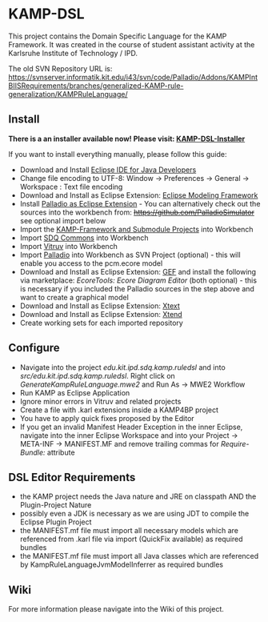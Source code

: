 # KAMP-DSL
This project contains the Domain Specific Language for the KAMP Framework.
It was created in the course of student assistant activity at the Karlsruhe Institute of Technology / IPD.

The old SVN Repository URL is: https://svnserver.informatik.kit.edu/i43/svn/code/Palladio/Addons/KAMPIntBIISRequirements/branches/generalized-KAMP-rule-generalization/KAMPRuleLanguage/

## Install

**There is a an installer available now! Please visit: [KAMP-DSL-Installer](https://github.com/MartinLoeper/KAMP-DSL-Installer)**

If you want to install everything manually, please follow this guide:

- Download and Install [Eclipse IDE for Java Developers](http://www.eclipse.org/downloads/packages/eclipse-ide-java-developers/oxygenr)
- Change file encoding to UTF-8: Window -> Preferences -> General -> Workspace : Text file encoding
- Download and Install as Eclipse Extension: [Eclipse Modeling Framework](http://www.eclipse.org/downloads/packages/eclipse-modeling-tools/neon3)
- Install [Palladio as Eclipse Extension](https://sdqweb.ipd.kit.edu/eclipse/palladiosimulator/nightly/) - You can alternatively check out the sources into the workbench from: ~~https://github.com/PalladioSimulator~~ see optional import below
- Import the [KAMP-Framework and Submodule Projects](https://github.com/KAMP-Research/KAMP)  into Workbench
- Import [SDQ Commons](https://github.com/kit-sdq/SDQ-Commons) into Workbench
- Import [Vitruv](https://github.com/vitruv-tools/Vitruv) into Workbench
- Import [Palladio](https://svnserver.informatik.kit.edu/i43/svn/code/Palladio/Core/trunk/PCM/) into Workbench as SVN Project (optional) - this will enable you access to the pcm.ecore model
- Download and Install as Eclipse Extension: [GEF](https://projects.eclipse.org/projects/tools.gef/downloads) and install the following via marketplace: *EcoreTools: Ecore Diagram Editor* (both optional) - this is necessary if you included the Palladio sources in the step above and want to create a graphical model
- Download and Install as Eclipse Extension: [Xtext](https://eclipse.org/Xtext/download.html)
- Download and Install as Eclipse Extension: [Xtend](https://eclipse.org/Xtext/download.html)
- Create working sets for each imported repository

## Configure
- Navigate into the project *edu.kit.ipd.sdq.kamp.ruledsl* and into *src/edu.kit.ipd.sdq.kamp.ruledsl*. Right click on *GenerateKampRuleLanguage.mwe2* and Run As -> MWE2 Workflow
- Run KAMP as Eclipse Application
- Ignore minor errors in Vitruv and related projects
- Create a file with .karl extensions inside a KAMP4BP project
- You have to apply quick fixes proposed by the Editor
- If you get an invalid Manifest Header Exception in the inner Eclipse, navigate into the inner Eclipse Workspace and into your Project -> META-INF -> MANIFEST.MF and remove trailing commas for *Require-Bundle:* attribute

## DSL Editor Requirements
- the KAMP project needs the Java nature and JRE on classpath AND the Plugin-Project Nature
- possibly even a JDK  is necessary as we are using JDT to compile the Eclipse Plugin Project
- the MANIFEST.mf file must import all necessary models which are referenced from .karl file via import (QuickFix available) as required bundles
- the MANIFEST.mf file must import all Java classes which are referenced by KampRuleLanguageJvmModelInferrer as required bundles

## Wiki
For more information please navigate into the Wiki of this project.
